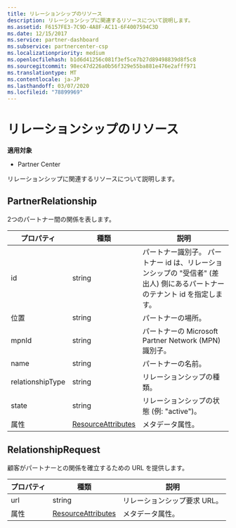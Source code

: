 ```yaml
---
title: リレーションシップのリソース
description: リレーションシップに関連するリソースについて説明します。
ms.assetid: F6157FE3-7C9D-4A8F-AC11-6F4007594C3D
ms.date: 12/15/2017
ms.service: partner-dashboard
ms.subservice: partnercenter-csp
ms.localizationpriority: medium
ms.openlocfilehash: b1d6d41256c081f3ef5ce7b27d89498839d8f5c8
ms.sourcegitcommit: 98ec47d226a0b56f329e55ba881e476e2afff971
ms.translationtype: MT
ms.contentlocale: ja-JP
ms.lasthandoff: 03/07/2020
ms.locfileid: "78899969"
---
```

# <a name="relationships-resources"></a>リレーションシップのリソース


**適用対象**

- Partner Center

リレーションシップに関連するリソースについて説明します。

## <a name="span-idpartnerrelationshipspan-idpartnerrelationshipspan-idpartnerrelationshippartnerrelationship"></a><span id="PartnerRelationship"/><span id="partnerrelationship"/><span id="PARTNERRELATIONSHIP"/>PartnerRelationship


2つのパートナー間の関係を表します。

| プロパティ         | 種類                                                           | 説明                                                                                                                                    |
|------------------|----------------------------------------------------------------|------------------------------------------------------------------------------------------------------------------------------------------------|
| id               | string                                                         | パートナー識別子。 パートナー id は、リレーションシップの "受信者" (差出人) 側にあるパートナーのテナント id を指定します。 |
| 位置         | string                                                         | パートナーの場所。                                                                                                                   |
| mpnId            | string                                                         | パートナーの Microsoft Partner Network (MPN) 識別子。                                                                                 |
| name             | string                                                         | パートナーの名前。                                                                                                                       |
| relationshipType | string                                                         | リレーションシップの種類。                                                                                                                      |
| state            | string                                                         | リレーションシップの状態 (例: "active")。                                                                                                 |
| 属性       | [ResourceAttributes](utility-resources.md#resourceattributes) | メタデータ属性。                                                                                                                       |

 

## <a name="span-idrelationshiprequestspan-idrelationshiprequestspan-idrelationshiprequestrelationshiprequest"></a><span id="RelationshipRequest"/><span id="relationshiprequest"/><span id="RELATIONSHIPREQUEST"/>RelationshipRequest


顧客がパートナーとの関係を確立するための URL を提供します。

| プロパティ   | 種類                                                           | 説明                   |
|------------|----------------------------------------------------------------|-------------------------------|
| url        | string                                                         | リレーションシップ要求 URL。 |
| 属性 | [ResourceAttributes](utility-resources.md#resourceattributes) | メタデータ属性。      |

 

 

 





